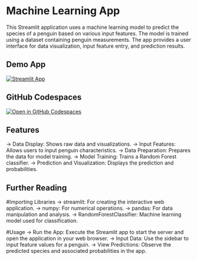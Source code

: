 #  Machine Learning App

This Streamlit application uses a machine learning model to predict the species of a penguin based on various input features. The model is trained using a dataset containing penguin measurements. The app provides a user interface for data visualization, input feature entry, and prediction results.

## Demo App

[![Streamlit App](https://static.streamlit.io/badges/streamlit_badge_black_white.svg)](https://app-starter-kit.streamlit.app/)

## GitHub Codespaces

[![Open in GitHub Codespaces](https://github.com/codespaces/badge.svg)](https://codespaces.new/streamlit/app-starter-kit?quickstart=1)

## Features
-> Data Display: Shows raw data and visualizations.
-> Input Features: Allows users to input penguin characteristics.
-> Data Preparation: Prepares the data for model training.
-> Model Training: Trains a Random Forest classifier.
-> Prediction and Visualization: Displays the prediction and probabilities.

## Further Reading
#Importing Libraries
-> streamlit: For creating the interactive web application.
-> numpy: For numerical operations.
-> pandas: For data manipulation and analysis.
-> RandomForestClassifier: Machine learning model used for classification.

#Usage
-> Run the App: Execute the Streamlit app to start the server and open the application in your web browser.
-> Input Data: Use the sidebar to input feature values for a penguin.
-> View Predictions: Observe the predicted species and associated probabilities in the app.

